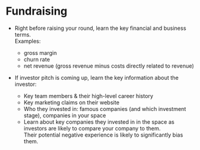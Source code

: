 # Fundraising

- Right before raising your round, learn the key financial and business terms.<br>
  Examples: <br>
  - gross margin <br>
  - churn rate <br>
  - net revenue (gross revenue minus costs directly related to revenue) <br>

- If investor pitch is coming up, learn the key information about the investor:<br>
  - Key team members & their high-level career history <br>
  - Key marketing claims on their website <br>
  - Who they invested in: famous companies (and which investment stage), companies in your space <br>
  - Learn about key companies they invested in in the space as investors are likely to compare your company to them. <br>
    Their potential negative experience is likely to significantly bias them. <br>
